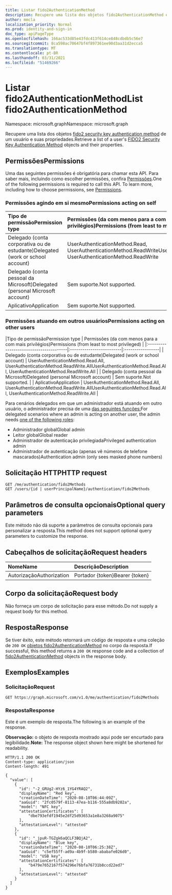 ```yaml
---
title: Listar fido2AuthenticationMethod
description: Recupere uma lista dos objetos fido2AuthenticationMethod e suas propriedades.
author: mmcla
localization_priority: Normal
ms.prod: identity-and-sign-in
doc_type: apiPageType
ms.openlocfilehash: 166ac533d85e43fdc413f614ce848cdbdb5c56e7
ms.sourcegitcommit: 8ca598ac70647bf4f897361ee90d3aa31d2ecca5
ms.translationtype: MT
ms.contentlocale: pt-BR
ms.lasthandoff: 03/31/2021
ms.locfileid: "51469266"
---
```

# <a name="list-fido2authenticationmethod"></a><span data-ttu-id="dc588-103">Listar fido2AuthenticationMethod</span><span class="sxs-lookup"><span data-stu-id="dc588-103">List fido2AuthenticationMethod</span></span>
<span data-ttu-id="dc588-104">Namespace: microsoft.graph</span><span class="sxs-lookup"><span data-stu-id="dc588-104">Namespace: microsoft.graph</span></span>

<span data-ttu-id="dc588-105">Recupere uma lista dos objetos [fido2 security key authentication method](../resources/fido2authenticationmethod.md) de um usuário e suas propriedades.</span><span class="sxs-lookup"><span data-stu-id="dc588-105">Retrieve a list of a user's [FIDO2 Security Key Authentication Method](../resources/fido2authenticationmethod.md) objects and their properties.</span></span>

## <a name="permissions"></a><span data-ttu-id="dc588-106">Permissões</span><span class="sxs-lookup"><span data-stu-id="dc588-106">Permissions</span></span>

<span data-ttu-id="dc588-p101">Uma das seguintes permissões é obrigatória para chamar esta API. Para saber mais, incluindo como escolher permissões, confira [Permissões](/graph/permissions-reference).</span><span class="sxs-lookup"><span data-stu-id="dc588-p101">One of the following permissions is required to call this API. To learn more, including how to choose permissions, see [Permissions](/graph/permissions-reference).</span></span>

### <a name="permissions-acting-on-self"></a><span data-ttu-id="dc588-109">Permissões agindo em si mesmo</span><span class="sxs-lookup"><span data-stu-id="dc588-109">Permissions acting on self</span></span>

|<span data-ttu-id="dc588-110">Tipo de permissão</span><span class="sxs-lookup"><span data-stu-id="dc588-110">Permission type</span></span>      | <span data-ttu-id="dc588-111">Permissões (da com menos para a com mais privilégios)</span><span class="sxs-lookup"><span data-stu-id="dc588-111">Permissions (from least to most privileged)</span></span>              |
|:---------------------------------------|:-------------------------|
| <span data-ttu-id="dc588-112">Delegado (conta corporativa ou de estudante)</span><span class="sxs-lookup"><span data-stu-id="dc588-112">Delegated (work or school account)</span></span>     | <span data-ttu-id="dc588-113">UserAuthenticationMethod.Read, UserAuthenticationMethod.ReadWrite</span><span class="sxs-lookup"><span data-stu-id="dc588-113">UserAuthenticationMethod.Read, UserAuthenticationMethod.ReadWrite</span></span> |
| <span data-ttu-id="dc588-114">Delegado (conta pessoal da Microsoft)</span><span class="sxs-lookup"><span data-stu-id="dc588-114">Delegated (personal Microsoft account)</span></span> | <span data-ttu-id="dc588-115">Sem suporte.</span><span class="sxs-lookup"><span data-stu-id="dc588-115">Not supported.</span></span> |
| <span data-ttu-id="dc588-116">Aplicativo</span><span class="sxs-lookup"><span data-stu-id="dc588-116">Application</span></span>                            | <span data-ttu-id="dc588-117">Sem suporte.</span><span class="sxs-lookup"><span data-stu-id="dc588-117">Not supported.</span></span> |

### <a name="permissions-acting-on-other-users"></a><span data-ttu-id="dc588-118">Permissões atuando em outros usuários</span><span class="sxs-lookup"><span data-stu-id="dc588-118">Permissions acting on other users</span></span>

|<span data-ttu-id="dc588-119">Tipo de permissão</span><span class="sxs-lookup"><span data-stu-id="dc588-119">Permission type</span></span>      | <span data-ttu-id="dc588-120">Permissões (da com menos para a com mais privilégios)</span><span class="sxs-lookup"><span data-stu-id="dc588-120">Permissions (from least to most privileged)</span></span>              |
|:---------------------------------------|:-------------------------|:-----------------|
| <span data-ttu-id="dc588-121">Delegado (conta corporativa ou de estudante)</span><span class="sxs-lookup"><span data-stu-id="dc588-121">Delegated (work or school account)</span></span>     | <span data-ttu-id="dc588-122">UserAuthenticationMethod.Read.All, UserAuthenticationMethod.ReadWrite.All</span><span class="sxs-lookup"><span data-stu-id="dc588-122">UserAuthenticationMethod.Read.All, UserAuthenticationMethod.ReadWrite.All</span></span> |
| <span data-ttu-id="dc588-123">Delegado (conta pessoal da Microsoft)</span><span class="sxs-lookup"><span data-stu-id="dc588-123">Delegated (personal Microsoft account)</span></span> | <span data-ttu-id="dc588-124">Sem suporte.</span><span class="sxs-lookup"><span data-stu-id="dc588-124">Not supported.</span></span> |
| <span data-ttu-id="dc588-125">Aplicativo</span><span class="sxs-lookup"><span data-stu-id="dc588-125">Application</span></span>                            | <span data-ttu-id="dc588-126">UserAuthenticationMethod.Read.All, UserAuthenticationMethod.ReadWrite.All</span><span class="sxs-lookup"><span data-stu-id="dc588-126">UserAuthenticationMethod.Read.All, UserAuthenticationMethod.ReadWrite.All</span></span> |

<span data-ttu-id="dc588-127">Para cenários delegados em que um administrador está atuando em outro usuário, o administrador precisa de uma [das seguintes funções:](/azure/active-directory/users-groups-roles/directory-assign-admin-roles#available-roles)</span><span class="sxs-lookup"><span data-stu-id="dc588-127">For delegated scenarios where an admin is acting on another user, the admin needs [one of the following roles](/azure/active-directory/users-groups-roles/directory-assign-admin-roles#available-roles):</span></span>
* <span data-ttu-id="dc588-128">Administrador global</span><span class="sxs-lookup"><span data-stu-id="dc588-128">Global admin</span></span>
* <span data-ttu-id="dc588-129">Leitor global</span><span class="sxs-lookup"><span data-stu-id="dc588-129">Global reader</span></span>
* <span data-ttu-id="dc588-130">Administrador de autenticação privilegiada</span><span class="sxs-lookup"><span data-stu-id="dc588-130">Privileged authentication admin</span></span>
* <span data-ttu-id="dc588-131">Administrador de autenticação (apenas vê números de telefone mascarados)</span><span class="sxs-lookup"><span data-stu-id="dc588-131">Authentication admin (only sees masked phone numbers)</span></span>

## <a name="http-request"></a><span data-ttu-id="dc588-132">Solicitação HTTP</span><span class="sxs-lookup"><span data-stu-id="dc588-132">HTTP request</span></span>

<!-- {
  "blockType": "ignored"
}
-->
``` http
GET /me/authentication/fido2Methods
GET /users/{id | userPrincipalName}/authentication/fido2Methods
```

## <a name="optional-query-parameters"></a><span data-ttu-id="dc588-133">Parâmetros de consulta opcionais</span><span class="sxs-lookup"><span data-stu-id="dc588-133">Optional query parameters</span></span>
<span data-ttu-id="dc588-134">Este método não dá suporte a parâmetros de consulta opcionais para personalizar a resposta.</span><span class="sxs-lookup"><span data-stu-id="dc588-134">This method does not support optional query parameters to customize the response.</span></span>

## <a name="request-headers"></a><span data-ttu-id="dc588-135">Cabeçalhos de solicitação</span><span class="sxs-lookup"><span data-stu-id="dc588-135">Request headers</span></span>
|<span data-ttu-id="dc588-136">Nome</span><span class="sxs-lookup"><span data-stu-id="dc588-136">Name</span></span>|<span data-ttu-id="dc588-137">Descrição</span><span class="sxs-lookup"><span data-stu-id="dc588-137">Description</span></span>|
|:---|:---|
|<span data-ttu-id="dc588-138">Autorização</span><span class="sxs-lookup"><span data-stu-id="dc588-138">Authorization</span></span>|<span data-ttu-id="dc588-139">Portador {token}</span><span class="sxs-lookup"><span data-stu-id="dc588-139">Bearer {token}</span></span>|

## <a name="request-body"></a><span data-ttu-id="dc588-140">Corpo da solicitação</span><span class="sxs-lookup"><span data-stu-id="dc588-140">Request body</span></span>
<span data-ttu-id="dc588-141">Não forneça um corpo de solicitação para esse método.</span><span class="sxs-lookup"><span data-stu-id="dc588-141">Do not supply a request body for this method.</span></span>

## <a name="response"></a><span data-ttu-id="dc588-142">Resposta</span><span class="sxs-lookup"><span data-stu-id="dc588-142">Response</span></span>

<span data-ttu-id="dc588-143">Se tiver êxito, este método retornará um código de resposta e uma coleção de `200 OK` [objetos fido2AuthenticationMethod](../resources/fido2authenticationmethod.md) no corpo da resposta.</span><span class="sxs-lookup"><span data-stu-id="dc588-143">If successful, this method returns a `200 OK` response code and a collection of [fido2AuthenticationMethod](../resources/fido2authenticationmethod.md) objects in the response body.</span></span>

## <a name="examples"></a><span data-ttu-id="dc588-144">Exemplos</span><span class="sxs-lookup"><span data-stu-id="dc588-144">Examples</span></span>

### <a name="request"></a><span data-ttu-id="dc588-145">Solicitação</span><span class="sxs-lookup"><span data-stu-id="dc588-145">Request</span></span>


``` http
GET https://graph.microsoft.com/v1.0/me/authentication/fido2Methods
```

### <a name="response"></a><span data-ttu-id="dc588-146">Resposta</span><span class="sxs-lookup"><span data-stu-id="dc588-146">Response</span></span>
<span data-ttu-id="dc588-147">Este é um exemplo de resposta.</span><span class="sxs-lookup"><span data-stu-id="dc588-147">The following is an example of the response.</span></span>

<span data-ttu-id="dc588-148">**Observação:** o objeto de resposta mostrado aqui pode ser encurtado para legibilidade.</span><span class="sxs-lookup"><span data-stu-id="dc588-148">**Note:** The response object shown here might be shortened for readability.</span></span>
<!-- {
  "blockType": "response",
  "truncated": true,
  "@odata.type": "Collection(microsoft.graph.fido2AuthenticationMethod)"
}
-->
``` http
HTTP/1.1 200 OK
Content-type: application/json
Content-length: 491

{
  "value": [
    {
      "id": "-2_GRUg2-HYz6_1YG4YRAQ2",
      "displayName": "Red key",
      "creationDateTime": "2020-08-10T06:44:09Z",
      "aaGuid": "2fc0579f-8113-47ea-b116-555a8db9202a",
      "model": "NFC key",
      "attestationCertificates": [
          "dbe793efdf1945e2df25d93653a1e8a3268a9075"
      ],
      "attestationLevel": "attested"
    },
    {
      "id": "_jpuR-TGZgk6aQCLF3BQjA2",
      "displayName": "Blue key",
      "creationDateTime": "2020-08-10T06:25:38Z",
      "aaGuid": "c5ef55ff-ad9a-4b9f-b580-ababafe026d0",
      "model": "USB key",
      "attestationCertificates": [
          "b479e7652167f574296e76bfa76731b8ccd22ed7"
      ],
      "attestationLevel": "attested"
    }
  ]
}
```

